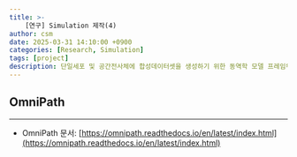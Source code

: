 ```yaml
---
title: >-
    [연구] Simulation 제작(4)
author: csm
date: 2025-03-31 14:10:00 +0900
categories: [Research, Simulation]
tags: [project]
description: 단일세포 및 공간전사체에 합성데이터셋을 생성하기 위한 동역학 모델 프레임워크
---
```


## OmniPath
---
- OmniPath 문서: [https://omnipath.readthedocs.io/en/latest/index.html](https://omnipath.readthedocs.io/en/latest/index.html)